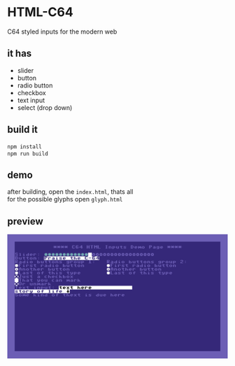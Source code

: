 # HTML-C64
C64 styled inputs for the modern web

## it has
* slider
* button
* radio button
* checkbox
* text input
* select (drop down)

## build it

```
npm install
npm run build
```

## demo

after building, open the `index.html`, thats all \
for the possible glyphs open `glyph.html`

## preview 

![demo](/asset/c64_demo.png)